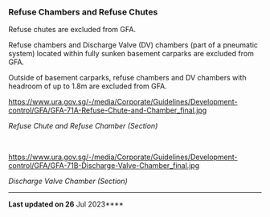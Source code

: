### Refuse Chambers and Refuse Chutes

Refuse chutes are excluded from GFA.

Refuse chambers and Discharge Valve (DV) chambers (part of a pneumatic
system) located within fully sunken basement carparks are excluded from
GFA.

Outside of basement carparks, refuse chambers and DV chambers with
headroom of up to 1.8m are excluded from GFA.

<https://www.ura.gov.sg/-/media/Corporate/Guidelines/Development-control/GFA/GFA-71A-Refuse-Chute-and-Chamber_final.jpg> 

*Refuse Chute and Refuse Chamber (Section)*

 

<https://www.ura.gov.sg/-/media/Corporate/Guidelines/Development-control/GFA/GFA-71B-Discharge-Valve-Chamber_final.jpg>

*Discharge Valve Chamber (Section)*

------------------------------------------------------------------------

**Last updated on 26** Jul 2023****
